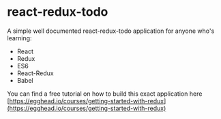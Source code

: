 # react-redux-todo
A simple well documented react-redux-todo application for anyone who's learning:

- React
- Redux
- ES6
- React-Redux
- Babel

You can find a free tutorial on how to build this exact application here [https://egghead.io/courses/getting-started-with-redux](https://egghead.io/courses/getting-started-with-redux)